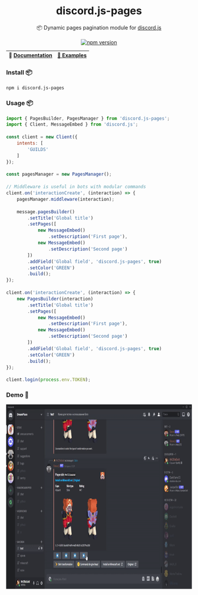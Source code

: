 <h1 align="center">
    <b>discord.js-pages</b>
</h1>
<p align="center">
  📦 Dynamic pages pagination module for <a href="https://github.com/discordjs/discord.js">discord.js</a>
  <br>
  <br>
  <a href="https://npmjs.com/package/discord.js-pages">
    <img src="https://badge.fury.io/js/discord.js-pages.svg" alt="npm version" height="18">
  </a>

| 📖 [Documentation](https://mrzillagold.github.io/discord.js-pages/index.html) | [🤖 Examples](https://github.com/MrZillaGold/discord.js-pages/tree/master/examples) |
| --- | --- |

</p>

### Install 📦
`npm i discord.js-pages`

### Usage 📦
```js
import { PagesBuilder, PagesManager } from 'discord.js-pages';
import { Client, MessageEmbed } from 'discord.js';

const client = new Client({
    intents: [
        'GUILDS'
    ]
});

const pagesManager = new PagesManager();

// Middleware is useful in bots with modular commands
client.on('interactionCreate', (interaction) => {
    pagesManager.middleware(interaction);

    message.pagesBuilder()
        .setTitle('Global title')
        .setPages([
            new MessageEmbed()
                .setDescription('First page'),
            new MessageEmbed()
                .setDescription('Second page')
        ])
        .addField('Global field', 'discord.js-pages', true)
        .setColor('GREEN')
        .build();
});

client.on('interactionCreate', (interaction) => {
    new PagesBuilder(interaction)
        .setTitle('Global title')
        .setPages([
            new MessageEmbed()
                .setDescription('First page'),
            new MessageEmbed()
                .setDescription('Second page')
        ])
        .addField('Global field', 'discord.js-pages', true)
        .setColor('GREEN')
        .build();
});

client.login(process.env.TOKEN);
```

### Demo 🎥
<img src="https://github.com/MrZillaGold/discord.js-pages/raw/master/.github/demo.gif" height="500">
